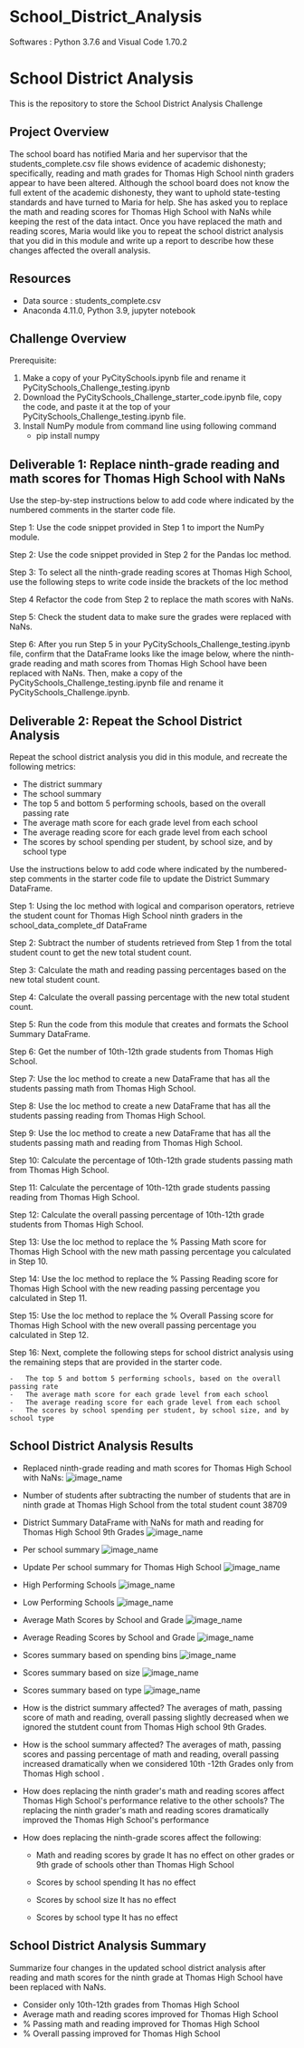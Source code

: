 # School_District_Analysis
Softwares : Python 3.7.6 and Visual Code 1.70.2
# School District Analysis
This is the repository to store the School District Analysis Challenge

## Project Overview
The school board has notified Maria and her supervisor that the students_complete.csv file shows evidence of academic dishonesty; specifically, reading and math grades for Thomas High School ninth graders appear to have been altered. Although the school board does not know the full extent of the academic dishonesty, they want to uphold state-testing standards and have turned to Maria for help. She has asked you to replace the math and reading scores for Thomas High School with NaNs while keeping the rest of the data intact. Once you have replaced the math and reading scores, Maria would like you to repeat the school district analysis that you did in this module and write up a report to describe how these changes affected the overall analysis.

## Resources
- Data source : students_complete.csv
- Anaconda 4.11.0, Python 3.9, jupyter notebook

## Challenge Overview
Prerequisite:
1. Make a copy of your PyCitySchools.ipynb file and rename it PyCitySchools_Challenge_testing.ipynb
2. Download the PyCitySchools_Challenge_starter_code.ipynb file, copy the code, and paste it at the top of your PyCitySchools_Challenge_testing.ipynb file.
3. Install NumPy module from command line using following command
    -   pip install numpy


## Deliverable 1: Replace ninth-grade reading and math scores for Thomas High School with NaNs

Use the step-by-step instructions below to add code where indicated by the numbered comments in the starter code file.

Step 1: Use the code snippet provided in Step 1 to import the NumPy module.

Step 2: Use the code snippet provided in Step 2 for the Pandas loc method.
	   
Step 3: To select all the ninth-grade reading scores at Thomas High School, use the following steps to write code inside the brackets of the loc method

Step 4 Refactor the code from Step 2 to replace the math scores with NaNs.

Step 5: Check the student data to make sure the grades were replaced with NaNs.

Step 6: After you run Step 5 in your PyCitySchools_Challenge_testing.ipynb file, confirm that the DataFrame looks like the image below, where the ninth-grade reading and math scores from Thomas High School have been replaced with NaNs. Then, make a copy of the PyCitySchools_Challenge_testing.ipynb file and rename it PyCitySchools_Challenge.ipynb.

## Deliverable 2: Repeat the School District Analysis 

Repeat the school district analysis you did in this module, and recreate the following metrics:

-   The district summary
-   The school summary
-   The top 5 and bottom 5 performing schools, based on the overall passing rate
-   The average math score for each grade level from each school
-   The average reading score for each grade level from each school
-   The scores by school spending per student, by school size, and by school type

Use the instructions below to add code where indicated by the numbered-step comments in the starter code file to update the District Summary DataFrame.

Step 1: Using the loc method with logical and comparison operators, retrieve the student count for Thomas High School ninth graders in the school_data_complete_df DataFrame

Step 2: Subtract the number of students retrieved from Step 1 from the total student count to get the new total student count.
	   
Step 3: Calculate the math and reading passing percentages based on the new total student count.

Step 4: Calculate the overall passing percentage with the new total student count.

Step 5: Run the code from this module that creates and formats the School Summary DataFrame.

Step 6: Get the number of 10th-12th grade students from Thomas High School.

Step 7: Use the loc method to create a new DataFrame that has all the students passing math from Thomas High School.

Step 8: Use the loc method to create a new DataFrame that has all the students passing reading from Thomas High School.

Step 9: Use the loc method to create a new DataFrame that has all the students passing math and reading from Thomas High School.

Step 10: Calculate the percentage of 10th-12th grade students passing math from Thomas High School.

Step 11: Calculate the percentage of 10th-12th grade students passing reading from Thomas High School.

Step 12: Calculate the overall passing percentage of 10th-12th grade students from Thomas High School.

Step 13: Use the loc method to replace the % Passing Math score for Thomas High School with the new math passing percentage you calculated in Step 10.

Step 14: Use the loc method to replace the % Passing Reading score for Thomas High School with the new reading passing percentage you calculated in Step 11.

Step 15: Use the loc method to replace the % Overall Passing score for Thomas High School with the new overall passing percentage you calculated in Step 12.

Step 16: Next, complete the following steps for school district analysis using the remaining steps that are provided in the starter code.

    -   The top 5 and bottom 5 performing schools, based on the overall passing rate
    -   The average math score for each grade level from each school
    -   The average reading score for each grade level from each school
    -   The scores by school spending per student, by school size, and by school type

## School District Analysis Results

- Replaced ninth-grade reading and math scores for Thomas High School with NaNs:
![image_name](https://github.com/raneymjohnGit/School_District_Analysis/blob/main/Resources/NinthGradeTHS_NaNs.png)


- Number of students after subtracting the number of students that are in ninth grade at Thomas High School from the total student count 
  38709

-   District Summary DataFrame with NaNs for math and reading for Thomas High School 9th Grades
    ![image_name](https://github.com/raneymjohnGit/School_District_Analysis/blob/main/Resources/DistrictSummaryDFwithNaNs.png)
    
-   Per school summary
    ![image_name](https://github.com/raneymjohnGit/School_District_Analysis/blob/main/Resources/PerSchoolSummaryDFwithNaNs.png)

-   Update Per school summary for Thomas High School
    ![image_name](https://github.com/raneymjohnGit/School_District_Analysis/blob/main/Resources/UpdatedPerSchoolSummaryDF_for_THS.png)

-   High Performing Schools
    ![image_name](https://github.com/raneymjohnGit/School_District_Analysis/blob/main/Resources/HighPerformingSchools.png)

-   Low Performing Schools
    ![image_name](https://github.com/raneymjohnGit/School_District_Analysis/blob/main/Resources/LowPerformingSchools.png)

-   Average Math Scores by School and Grade
    ![image_name](https://github.com/raneymjohnGit/School_District_Analysis/blob/main/Resources/AverageMathScorebySchoolAndGrade.png)  

-   Average Reading Scores by School and Grade 
    ![image_name](https://github.com/raneymjohnGit/School_District_Analysis/blob/main/Resources/AverageReadingScorebySchoolAndGrade.png) 

-   Scores summary based on spending bins
    ![image_name](https://github.com/raneymjohnGit/School_District_Analysis/blob/main/Resources/ScoresBasedOnSpendingBins.png) 

-   Scores summary based on size
    ![image_name](https://github.com/raneymjohnGit/School_District_Analysis/blob/main/Resources/ScoresBasedOnSize.png) 

-   Scores summary based on type
    ![image_name](https://github.com/raneymjohnGit/School_District_Analysis/blob/main/Resources/ScoresBasedOnType.png)

-   How is the district summary affected?
    The  averages of math, passing score of math and reading, overall passing slightly decreased when we ignored the stutdent count from Thomas High school 9th Grades.

-   How is the school summary affected?
    The  averages of math, passing scores and passing percentage of math and reading, overall passing increased dramatically when we considered 10th -12th Grades only from Thomas
    High school .

-   How does replacing the ninth grader's math and reading scores affect Thomas High School's performance relative to the other schools?
    The replacing the ninth grader's math and reading scores dramatically improved the Thomas High School's performance

-   How does replacing the ninth-grade scores affect the following:
    
    -   Math and reading scores by grade
        It has no effect on other grades or 9th grade of schools other than Thomas High School
    
    -   Scores by school spending
        It has no effect
    
    -   Scores by school size
        It has no effect
    
    -   Scores by school type
        It has no effect

## School District Analysis Summary
Summarize four changes in the updated school district analysis after reading and math scores for the ninth grade at Thomas High School have been replaced with NaNs.
- Consider only 10th-12th grades from Thomas High School
- Average math and reading scores improved for Thomas High School
- % Passing math and reading improved for Thomas High School
- % Overall passing improved for Thomas High School
